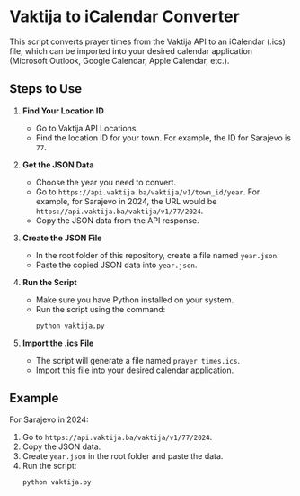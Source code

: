 # Vaktija to iCalendar Converter

This script converts prayer times from the Vaktija API to an iCalendar (.ics) file, which can be imported into your desired calendar application (Microsoft Outlook, Google Calendar, Apple Calendar, etc.).

## Steps to Use

1. **Find Your Location ID**

   - Go to Vaktija API Locations.
   - Find the location ID for your town. For example, the ID for Sarajevo is `77`.

2. **Get the JSON Data**

   - Choose the year you need to convert.
   - Go to `https://api.vaktija.ba/vaktija/v1/town_id/year`. For example, for Sarajevo in 2024, the URL would be `https://api.vaktija.ba/vaktija/v1/77/2024`.
   - Copy the JSON data from the API response.

3. **Create the JSON File**

   - In the root folder of this repository, create a file named `year.json`.
   - Paste the copied JSON data into `year.json`.

4. **Run the Script**

   - Make sure you have Python installed on your system.
   - Run the script using the command:
     ```sh
     python vaktija.py
     ```

5. **Import the .ics File**
   - The script will generate a file named `prayer_times.ics`.
   - Import this file into your desired calendar application.

## Example

For Sarajevo in 2024:

1. Go to `https://api.vaktija.ba/vaktija/v1/77/2024`.
2. Copy the JSON data.
3. Create `year.json` in the root folder and paste the data.
4. Run the script:
   ```sh
   python vaktija.py
   ```
